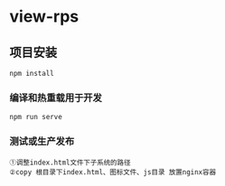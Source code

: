 # view-rps

## 项目安装
```
npm install
```
### 编译和热重载用于开发
```
npm run serve
```
### 测试或生产发布
```
①调整index.html文件下子系统的路径
②copy 根目录下index.html、图标文件、js目录 放置nginx容器
```
